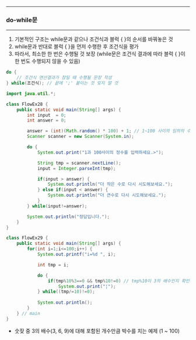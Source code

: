 -----
### do-while문
-----
1. 기본적인 구조는 while문과 같으나 조건식과 블럭 { }의 순서를 바꿔놓은 것
2. while문과 반대로 블럭 { }을 먼저 수행한 후 조건식을 평가
3. 따라서, 최소한 한 번은 수행될 것 보장 (while문은 조건식 결과에 따라 블럭 { }이 한 번도 수행되지 않을 수 있음)

```java
do {
    // 조건식 연산결과가 참일 때 수행될 문장 작성
} while(조건식); // 끝에 ';' 붙이는 것 잊지 말 것
```

```java
import java.util.*;

class FlowEx28 {
	public static void main(String[] args) { 
		int input  = 0;
		int answer = 0;

		answer = (int)(Math.random() * 100) + 1; // 1~100 사이의 임의의 수 저장
		Scanner scanner = new Scanner(System.in);

		do {
			System.out.print("1과 100사이의 정수를 입력하세요.>");

			String tmp = scanner.nextLine();
			input = Integer.parseInt(tmp);

			if(input > answer) {
				System.out.println("더 작은 수로 다시 시도해보세요.");	
			} else if(input < answer) {
				System.out.println("더 큰수로 다시 시도해보세요.");			
			}
		} while(input!=answer);

		System.out.println("정답입니다.");
	}
}
```

```java
class FlowEx29 {
	public static void main(String[] args) { 
		for(int i=1;i<=100;i++) {
			System.out.printf("i=%d ", i);

			int tmp = i;

			do {
				if(tmp%10%3==0 && tmp%10!=0) // tmp%10이 3의 배수인지 확인(0 제외)
					System.out.print("¦");
			} while((tmp/=10)!=0);  
			
			System.out.println();
		}
	} // main
}
```
  - 숫잦 중 3의 배수(3, 6, 9)에 대해 포함된 개수만큼 박수를 치는 예제 (1 ~ 100)

